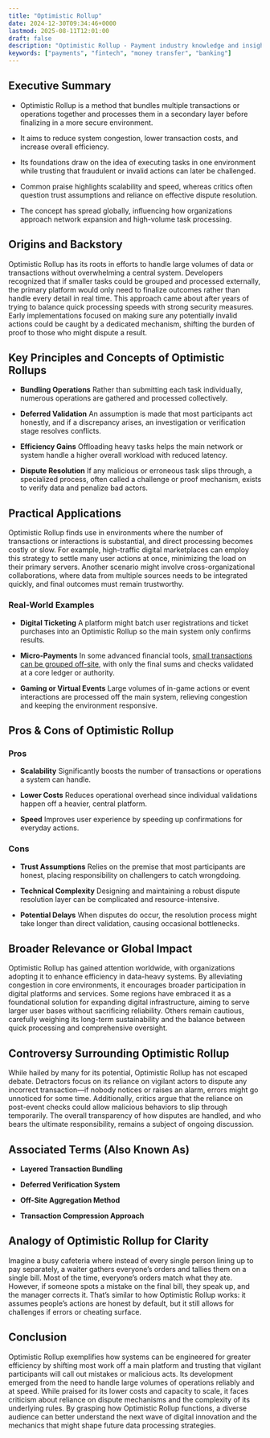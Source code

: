 ```yaml
---
title: "Optimistic Rollup"
date: 2024-12-30T09:34:46+0000
lastmod: 2025-08-11T12:01:00
draft: false
description: "Optimistic Rollup - Payment industry knowledge and insights"
keywords: ["payments", "fintech", "money transfer", "banking"]
---
```


## Executive Summary

- Optimistic Rollup is a method that bundles multiple transactions or operations together and processes them in a secondary layer before finalizing in a more secure environment.

- It aims to reduce system congestion, lower transaction costs, and increase overall efficiency.

- Its foundations draw on the idea of executing tasks in one environment while trusting that fraudulent or invalid actions can later be challenged.

- Common praise highlights scalability and speed, whereas critics often question trust assumptions and reliance on effective dispute resolution.

- The concept has spread globally, influencing how organizations approach network expansion and high-volume task processing.

## Origins and Backstory

Optimistic Rollup has its roots in efforts to handle large volumes of data or transactions without overwhelming a central system. Developers recognized that if smaller tasks could be grouped and processed externally, the primary platform would only need to finalize outcomes rather than handle every detail in real time. This approach came about after years of trying to balance quick processing speeds with strong security measures. Early implementations focused on making sure any potentially invalid actions could be caught by a dedicated mechanism, shifting the burden of proof to those who might dispute a result.

## Key Principles and Concepts of Optimistic Rollups

- **Bundling Operations** Rather than submitting each task individually, numerous operations are gathered and processed collectively.

- **Deferred Validation** An assumption is made that most participants act honestly, and if a discrepancy arises, an investigation or verification stage resolves conflicts.

- **Efficiency Gains** Offloading heavy tasks helps the main network or system handle a higher overall workload with reduced latency.

- **Dispute Resolution** If any malicious or erroneous task slips through, a specialized process, often called a challenge or proof mechanism, exists to verify data and penalize bad actors.

## Practical Applications

Optimistic Rollup finds use in environments where the number of transactions or interactions is substantial, and direct processing becomes costly or slow. For example, high-traffic digital marketplaces can employ this strategy to settle many user actions at once, minimizing the load on their primary servers. Another scenario might involve cross-organizational collaborations, where data from multiple sources needs to be integrated quickly, and final outcomes must remain trustworthy.

### Real-World Examples

- **Digital Ticketing** A platform might batch user registrations and ticket purchases into an Optimistic Rollup so the main system only confirms results.

- **Micro-Payments** In some advanced financial tools, [small transactions can be grouped off-site](https://faisalkhanllc.xyz/resources/payments-wiki/m/micro-payments/), with only the final sums and checks validated at a core ledger or authority.

- **Gaming or Virtual Events** Large volumes of in-game actions or event interactions are processed off the main system, relieving congestion and keeping the environment responsive.

## Pros & Cons of Optimistic Rollup

### Pros

- **Scalability** Significantly boosts the number of transactions or operations a system can handle.

- **Lower Costs** Reduces operational overhead since individual validations happen off a heavier, central platform.

- **Speed** Improves user experience by speeding up confirmations for everyday actions.

### Cons

- **Trust Assumptions** Relies on the premise that most participants are honest, placing responsibility on challengers to catch wrongdoing.

- **Technical Complexity** Designing and maintaining a robust dispute resolution layer can be complicated and resource-intensive.

- **Potential Delays** When disputes do occur, the resolution process might take longer than direct validation, causing occasional bottlenecks.

## Broader Relevance or Global Impact

Optimistic Rollup has gained attention worldwide, with organizations adopting it to enhance efficiency in data-heavy systems. By alleviating congestion in core environments, it encourages broader participation in digital platforms and services. Some regions have embraced it as a foundational solution for expanding digital infrastructure, aiming to serve larger user bases without sacrificing reliability. Others remain cautious, carefully weighing its long-term sustainability and the balance between quick processing and comprehensive oversight.

## Controversy Surrounding Optimistic Rollup

While hailed by many for its potential, Optimistic Rollup has not escaped debate. Detractors focus on its reliance on vigilant actors to dispute any incorrect transaction—if nobody notices or raises an alarm, errors might go unnoticed for some time. Additionally, critics argue that the reliance on post-event checks could allow malicious behaviors to slip through temporarily. The overall transparency of how disputes are handled, and who bears the ultimate responsibility, remains a subject of ongoing discussion.

## Associated Terms (Also Known As)

- **Layered Transaction Bundling**

- **Deferred Verification System**

- **Off-Site Aggregation Method**

- **Transaction Compression Approach**

## Analogy of Optimistic Rollup for Clarity

Imagine a busy cafeteria where instead of every single person lining up to pay separately, a waiter gathers everyone’s orders and tallies them on a single bill. Most of the time, everyone’s orders match what they ate. However, if someone spots a mistake on the final bill, they speak up, and the manager corrects it. That’s similar to how Optimistic Rollup works: it assumes people’s actions are honest by default, but it still allows for challenges if errors or cheating surface.

## Conclusion

Optimistic Rollup exemplifies how systems can be engineered for greater efficiency by shifting most work off a main platform and trusting that vigilant participants will call out mistakes or malicious acts. Its development emerged from the need to handle large volumes of operations reliably and at speed. While praised for its lower costs and capacity to scale, it faces criticism about reliance on dispute mechanisms and the complexity of its underlying rules. By grasping how Optimistic Rollup functions, a diverse audience can better understand the next wave of digital innovation and the mechanics that might shape future data processing strategies.